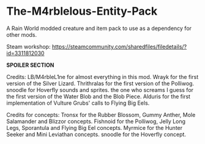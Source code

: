 # The-M4rblelous-Entity-Pack
A Rain World modded creature and item pack to use as a dependency for other mods.

Steam workshop: https://steamcommunity.com/sharedfiles/filedetails/?id=3311812030

**SPOILER SECTION**

Credits:
LB/M4rbleL1ne for almost everything in this mod.
Wrayk for the first version of the Silver Lizard.
Thrithralas for the first version of the Polliwog.
snoodle for Hoverfly sounds and sprites.
the one who screams I guess for the first version of the Water Blob and the Blob Piece.
Alduris for the first implementation of Vulture Grubs' calls to Flying Big Eels.

Credits for concepts:
Tronsx for the Rubber Blossom, Gummy Anther, Mole Salamander and Blizzor concepts.
Fishnoid for the Polliwog, Jelly Long Legs, Sporantula and Flying Big Eel concepts.
Myrmice for the Hunter Seeker and Mini Leviathan concepts.
snoodle for the Hoverfly concept.
